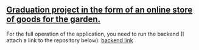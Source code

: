 ## [Graduation project in the form of an online store of goods for the garden.](https://aleksandrenin163.github.io/Final_project_Garden/)

For the full operation of the application, you need to run the backend (I attach a link to the repository below):
[backend link](https://github.com/AleksandrEnin163/Garden_BackEnd)
